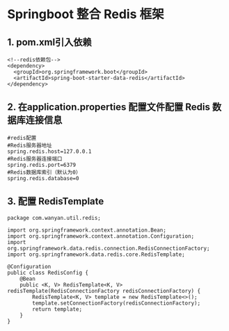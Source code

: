 # Springboot 整合 Redis 框架

## 1. pom.xml引入依赖
    <!--redis依赖包-->
    <dependency>
      <groupId>org.springframework.boot</groupId>
      <artifactId>spring-boot-starter-data-redis</artifactId>
    </dependency>
## 2. 在application.properties 配置文件配置 Redis 数据库连接信息
    #redis配置
    #Redis服务器地址
    spring.redis.host=127.0.0.1
    #Redis服务器连接端口
    spring.redis.port=6379
    #Redis数据库索引（默认为0）
    spring.redis.database=0
## 3. 配置 RedisTemplate
    package com.wanyan.util.redis;
    
    import org.springframework.context.annotation.Bean;
    import org.springframework.context.annotation.Configuration;
    import org.springframework.data.redis.connection.RedisConnectionFactory;
    import org.springframework.data.redis.core.RedisTemplate;
    
    @Configuration
    public class RedisConfig {
        @Bean
        public <K, V> RedisTemplate<K, V> redisTemplate(RedisConnectionFactory redisConnectionFactory) {
            RedisTemplate<K, V> template = new RedisTemplate<>();
            template.setConnectionFactory(redisConnectionFactory);
            return template;
        }
    }